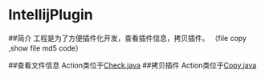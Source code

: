 # IntellijPlugin

##简介
工程是为了方便插件化开发，查看插件信息，拷贝插件。
（file copy ,show file md5 code）

##查看文件信息
Action类位于[Check.java](./src/com/woqutz/plugin/Check.java)
##拷贝插件
Action类位于[Copy.java](./src/com/woqutz/plugin/Copy.java)
